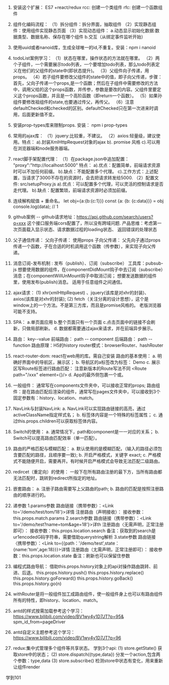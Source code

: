 1. 安装这个扩展： ES7 +react/redux 
    rcc: 创建一个类组件
    rfc: 创建一个函数组件
2. 组件化编码流程：
    （1）拆分组件：拆分界面，抽取组件
    （2）实现静态组件：使用组件实现静态页面
    （3）实现动态组件：
        a.动态显示初始化数据:数据类型、数据名称、保存在哪个组件
        b.交互（从绑定事件监听开始）
3. 使用uuid或者nanoid库，生成全球唯一的id,不重复。安装：npm i nanoid
4. todoList案例学习：
    （1）状态在哪里，操作状态的方法就在哪里。
    （2）两个子组件，一个需要展示todo列表，一个要增加todo列表，那么todo列表定义在他们的父组件的state中(即状态提升)。
    （3）父组件向子传递，用props。
    （4）若子组件要修改父组件的state中的值，即子向父传递，步骤：首先，父向子传递一个props,是一个函数；然后在子组件中需要修改的方法中，调用父给的这个props函数，并传参，参数是要改的内容。父组件里要定义这个props函数，并且是一个高阶函数（即return一个函数）。
    （5）如果孙组件要修改祖组件的state,也要通过传父，再传父。
    （6）注意defaultChecked和checked的区别。defaultChecked只在第一次进来时调用，后面更新值不变。
5. 安装prop-types库来限制props. 安装： npm i prop-types
6. 常用的ajax库：
    （1）jquery:比较重，不建议。
    （2）axios:轻量级，建议使用。特点：
        a).封装XmlHttpRequest对象的ajax
        b). promise 风格
        c).可以用在浏览器端和node服务器端。
7. react脚手架配置代理：
    （1）在package.json中追加配置： "proxy":"http://localhost:5000"
        特点：
        a).优点：配置简单，前端请求资源时可以不加任何前缀。
        b).缺点：不能配置多个代理。
        c).工作方式：上述配置，当请求了3000不存在的资源时，会去把请求转发给5000.
    （2）配置文件: src/setupProxy.js 
        a).优点：可以配置多个代理，可以灵活的控制请求是否走代理。
        b).缺点：配置繁琐，前端请求资源时必须加前缀。
8. 连续解构赋值 + 重命名。
    let obj={a:{b:{c:1}}}
    const {a: {b: {c:data}}} = obj
    console.log(data);  // 1
9. github案例 -- github请求地址：https://api.github.com/search/users?q=xxx  这个接口服务端cors配置了，所以没有跨域问题. 
    产品思维：考虑第一次页面载入显示状态、请求数据过程的loading状态、 返回错误的处理状态
10. 父子通信传递：
    父向子传递： 使用props
    子向父传递： 父先向子通过props传递一个函数，子在合适的时机调用这个函数（传参数），来实现子向父传递。
11. 消息订阅-发布机制 : 发布（publish）、订阅（subscribe）
    工具库：pubsub-js
    想要使用数据的组件，在componentDidMount钩子中去订阅（subscribe）消息；在componentWillUnMount钩子中取消订阅；
    想要发送数据的组件里，使用发布(publish)消息。
    适用于任意组件之间通信。
12. ajax请求： 
    (1) xhr(xmlHttpRequest) 、jquery(该库是对xhr的封装)、axios(该库是对xhr的封装);
    (2) fetch（关注分离的设计思想），这个是window上的一个方法。不是第三方库，而且是promise风格的。 老版浏览器可能不支持。
13. SPA： 
    a.单页面应用 
    b.整个页面只有一个页面 
    c.点击页面中的链接不会刷新，只做局部刷新。
    d. 数据都需要通过ajax来请求，并在前端异步展示。
14. 路由： key--value
        前端路由： path -- component
        后端路由： path -- function
        路由原理：H5的history 
        router模式：browserRouter、hashRouter

15. react-router-dom: react在web用的库。需自己安装
    路由的基本使用：
    a. 明确好界面中的导航区，展示区；
    b. 导航区的a标签改为<Link>标签：
        <Link to="/xxx">Demo</Link>
    c. 展示区写Route标签进行路由匹配：
        <Route path="/xxx" component={Demo}/>
        注意新版本的Route写法不同
        <Route path="/xxx" element={<Demo/>}/>
    d. App的最外侧包裹一个<BrowserRouter>或<HashRouter>。
16. 一般组件： 通常写在components文件夹中，可以接收正常的props;
    路由组件：是在路由匹配后渲染的组件，通常写在pages文件夹中，可以接收到3个固定参数有：history、location、match。
17. NavLink与封装NavLink:
    a. NavLink可以实现路由链接的高亮，通过activeClassName指定样式名；
    b. 标签体内容是一个特殊的标签属性；
    c. 通过this.props.children可以获取标签体内容。
18. Switch的使用：
    a. 通常情况下，path和component是一一对应的关系；
    b. Switch可以提高路由匹配效率（单一匹配）。
19. 路由的严格匹配与模糊匹配：
    a. 默认使用的是模糊匹配，（输入的路径必须包含要匹配的路径，且顺序要一致);
    b. 开启严格模式，关键字 exact;
    c. 严格模式不能随便开启，需要再开。有时候开启严格模式会导致无法匹配二级路由。
20. redircet（重定向）的使用： 一般下在所有路由注册的最下方，当所有路由都无法匹配时，跳转到redirect所指定的地址。
    <Redirect to="/about"/>
21. 嵌套路由：
    a. 注册子路由需要写上父路由的path;
    b. 路由的匹配是按照注册路由的顺序进行的。
22. 递参数
    1.params参数
        路由链接（携带参数）：<Link to='/demo/test/tom/18'}>详情</Link>
        注册路由（声明接收）：<Route path="/demo/test/:name/:age" component={Test}/>
        接收参数：this.props.match.params
    2.search参数
        路由链接（携带参数）：<Link to='/demo/test?name=tom&age=18'}>详th</Link>
        注册路由〈无需声明，正常注册即可）：<Route path="/demo/test" component={Test}／>
        接收参数：this.props.location.search
        备注：获取到的search是ur1encodedG码字符串，需要借助querystring解析
    3.state参数
        路由链接〈携带参数）：<Link to={{path：'/demo/test',state：{name:'tom',age:18}}}>详情</Link>
        注册路由（尢需声明，正常注册即可）：<Route path="/demo/test" component={Test}/>
        接收参数：this.props.location.state
        备注：刷新也可以保留住参数
23. 编程式路由导航： 借助this.props.history对象上的api对操作路由跳转、前进、后退。
    this.props.history.push()
    this.props.history.replace()
    this.props.history.goForward()
    this.props.history.goBack()
    this.props.history.go(n)
24. withRouter是将一般组件加工成路由组件，使一般组件身上也可以有路由组件所有的特性，即history、location、match。
25. antd的样式按需加载参考这个学习： https://www.bilibili.com/video/BV1wy4y1D7JT?p=95&      spm_id_from=pageDriver
26. antd自定义主题参考这个学习： https://www.bilibili.com/video/BV1wy4y1D7JT?p=96
27. redux:集中式管理多个组件等共享状态。
    学到3个api: 
        (1) store.getState() 获取store中的状态；
        (2) store.dispatch({type,data})  分发一个action,包含两个参数：type,data
        (3) store.subscribe() 检测store中状态有变化，用来重新让组件render


学到101
